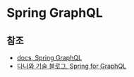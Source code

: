 # Spring GraphQL

## 참조

- [docs, Spring GraphQL](https://docs.spring.io/spring-graphql/docs/current/reference/html/)
- [다나와 기술 블로그, Spring for GraphQL](https://danawalab.github.io/spring/2022/06/06/Spring-for-GraphQL.html)
